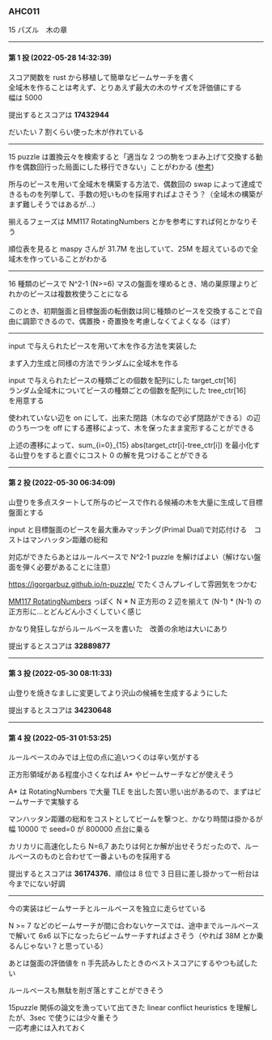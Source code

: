 ### AHC011

15 パズル　木の章

---

#### 第 1 投 (2022-05-28 14:32:39)

スコア関数を rust から移植して簡単なビームサーチを書く  
全域木を作ることは考えず、とりあえず最大の木のサイズを評価値にする  
幅は 5000  

提出するとスコアは <b>17432944</b>

だいたい 7 割くらい使った木が作れている

---

15 puzzle は置換云々を検索すると「適当な 2 つの駒をつまみ上げて交換する動作を偶数回行った局面にした移行できない」ことがわかる ([参考](https://manabitimes.jp/math/979))

所与のピースを用いて全域木を構築する方法で、偶数回の swap によって達成できるものを列挙して、手数の短いものを採用すればよさそう？（全域木の構築がまず難しそうではあるが…）

揃えるフェーズは MM117 RotatingNumbers とかを参考にすれば何とかなりそう

順位表を見ると maspy さんが 31.7M を出していて、25M を超えているので全域木を作っていることがわかる

---

16 種類のピースで N^2-1 (N>=6) マスの盤面を埋めるとき、鳩の巣原理よりどれかのピースは複数枚使うことになる

このとき、初期盤面と目標盤面の転倒数は同じ種類のピースを交換することで自由に調節できるので、偶置換・奇置換を考慮しなくてよくなる（はず）

---

input で与えられたピースを用いて木を作る方法を実装した

まず入力生成と同様の方法でランダムに全域木を作る

input で与えられたピースの種類ごとの個数を配列にした target_ctr[16]  
ランダム全域木についてピースの種類ごとの個数を配列にした tree_ctr[16]  
を用意する

使われていない辺を on にして、出来た閉路（木なので必ず閉路ができる）の辺のうち一つを off にする遷移によって、木を保ったまま変形することができる

上述の遷移によって、sum_{i=0}_{15} abs(target_ctr[i]-tree_ctr[i]) を最小化する山登りをすると直ぐにコスト 0 の解を見つけることができる

---

#### 第 2 投 (2022-05-30 06:34:09)

山登りを多点スタートして所与のピースで作れる候補の木を大量に生成して目標盤面とする

input と目標盤面のピースを最大重みマッチング(Primal Dual)で対応付ける　コストはマンハッタン距離の総和

対応ができたらあとはルールベースで N^2-1 puzzle を解けばよい（解けない盤面を弾く必要があることに注意）

https://igorgarbuz.github.io/n-puzzle/ でたくさんプレイして雰囲気をつかむ

[MM117 RotatingNumbers](https://togetter.com/li/1501039) っぽく N * N 正方形の 2 辺を揃えて (N-1) * (N-1) の正方形に…とどんどん小さくしていく感じ

かなり発狂しながらルールベースを書いた　改善の余地は大いにあり

提出するとスコアは <b>32889877</b>

---

#### 第 3 投 (2022-05-30 08:11:33)

山登りを焼きなましに変更してより沢山の候補を生成するようにした

提出するとスコアは <b>34230648</b>

---

#### 第 4 投 (2022-05-31 01:53:25)

ルールベースのみでは上位の点に追いつくのは辛い気がする

正方形領域がある程度小さくなれば A* やビームサーチなどが使えそう

A* は RotatingNumbers で大量 TLE を出した苦い思い出があるので、まずはビームサーチで実験する

マンハッタン距離の総和をコストとしてビームを撃つと、かなり時間は掛かるが幅 10000 で seed=0 が 800000 点台に乗る

カリカリに高速化したら N=6,7 あたりは何とか解が出せそうだったので、ルールベースのものと合わせて一番よいものを採用する

提出するとスコアは <b>36174376</b>、順位は 8 位で 3 日目に差し掛かって一桁台は今までにない好調

---

今の実装はビームサーチとルールベースを独立に走らせている

N >= 7 などのビームサーチが間に合わないケースでは、途中までルールベースで解いて 6x6 以下になったらビームサーチすればよさそう（やれば 38M とか乗るんじゃない？と思っている）

あとは盤面の評価値を n 手先読みしたときのベストスコアにするやつも試したい

ルールベースも無駄を削ぎ落とすことができそう

15puzzle 関係の論文を漁っていて出てきた linear conflict heuristics を理解したが、3sec で使うには少々重そう  
一応考慮には入れておく




